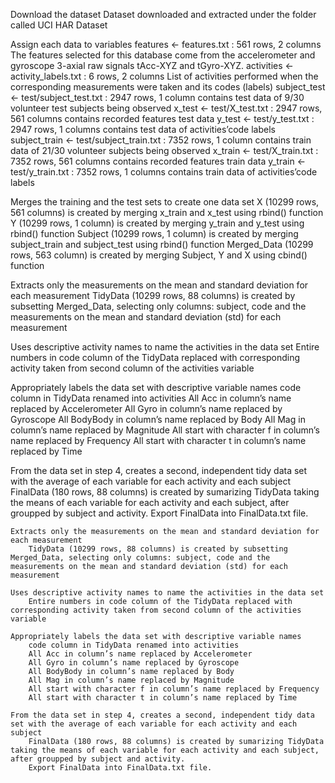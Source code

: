 Download the dataset
    Dataset downloaded and extracted under the folder called UCI HAR Dataset

Assign each data to variables
    features <- features.txt : 561 rows, 2 columns
    The features selected for this database come from the accelerometer and gyroscope 3-axial raw signals tAcc-XYZ and tGyro-XYZ.
    activities <- activity_labels.txt : 6 rows, 2 columns
    List of activities performed when the corresponding measurements were taken and its codes (labels)
    subject_test <- test/subject_test.txt : 2947 rows, 1 column
    contains test data of 9/30 volunteer test subjects being observed
    x_test <- test/X_test.txt : 2947 rows, 561 columns
    contains recorded features test data
    y_test <- test/y_test.txt : 2947 rows, 1 columns
    contains test data of activities’code labels
    subject_train <- test/subject_train.txt : 7352 rows, 1 column
    contains train data of 21/30 volunteer subjects being observed
    x_train <- test/X_train.txt : 7352 rows, 561 columns
    contains recorded features train data
    y_train <- test/y_train.txt : 7352 rows, 1 columns
    contains train data of activities’code labels

Merges the training and the test sets to create one data set
    X (10299 rows, 561 columns) is created by merging x_train and x_test using rbind() function
    Y (10299 rows, 1 column) is created by merging y_train and y_test using rbind() function
    Subject (10299 rows, 1 column) is created by merging subject_train and subject_test using rbind() function
    Merged_Data (10299 rows, 563 column) is created by merging Subject, Y and X using cbind() function

Extracts only the measurements on the mean and standard deviation for each measurement
    TidyData (10299 rows, 88 columns) is created by subsetting Merged_Data, selecting only columns: subject, code and the measurements on the mean and standard deviation (std) for each measurement

Uses descriptive activity names to name the activities in the data set
    Entire numbers in code column of the TidyData replaced with corresponding activity taken from second column of the activities variable

Appropriately labels the data set with descriptive variable names
    code column in TidyData renamed into activities
    All Acc in column’s name replaced by Accelerometer
    All Gyro in column’s name replaced by Gyroscope
    All BodyBody in column’s name replaced by Body
    All Mag in column’s name replaced by Magnitude
    All start with character f in column’s name replaced by Frequency
    All start with character t in column’s name replaced by Time

From the data set in step 4, creates a second, independent tidy data set with the average of each variable for each activity and each subject
    FinalData (180 rows, 88 columns) is created by sumarizing TidyData taking the means of each variable for each activity and each subject, after groupped by subject and activity.
    Export FinalData into FinalData.txt file.

    Extracts only the measurements on the mean and standard deviation for each measurement
        TidyData (10299 rows, 88 columns) is created by subsetting Merged_Data, selecting only columns: subject, code and the measurements on the mean and standard deviation (std) for each measurement

    Uses descriptive activity names to name the activities in the data set
        Entire numbers in code column of the TidyData replaced with corresponding activity taken from second column of the activities variable

    Appropriately labels the data set with descriptive variable names
        code column in TidyData renamed into activities
        All Acc in column’s name replaced by Accelerometer
        All Gyro in column’s name replaced by Gyroscope
        All BodyBody in column’s name replaced by Body
        All Mag in column’s name replaced by Magnitude
        All start with character f in column’s name replaced by Frequency
        All start with character t in column’s name replaced by Time

    From the data set in step 4, creates a second, independent tidy data set with the average of each variable for each activity and each subject
        FinalData (180 rows, 88 columns) is created by sumarizing TidyData taking the means of each variable for each activity and each subject, after groupped by subject and activity.
        Export FinalData into FinalData.txt file.

